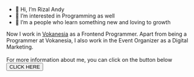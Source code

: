 - 👋 Hi, I’m Rizal Andy
- 👀 I’m interested in Programming as well
- 🌱 I’m a people who learn something new and loving to growth

Now I work in <a href="https://vokanesia.id/">Vokanesia</a> as a Frontend Programmer. Apart from being a Programmer at Vokanesia, I also work in the Event Organizer as a Digital Marketing. <br><br>
For more information about me, you can click on the button below <br>
<a href="#"><button>CLICK HERE</button></a>


